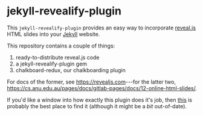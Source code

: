 # jekyll-revealify-plugin

This `jekyll-revealify-plugin` provides an easy way to incorporate
[reveal.js](https://github.com/hakimel/reveal.js/) HTML slides into your
[Jekyll](https://jekyllrb.com) website.

This repository contains a couple of things:

1. ready-to-distribute reveal.js code
2. a jekyll-revealify-plugin gem
3. chalkboard-redux, our chalkboarding plugin

For docs of the former, see <https://revealjs.com>---for the latter two,
<https://cs.anu.edu.au/pages/docs/gitlab-pages/docs/12-online-html-slides/>.

If you'd like a window into how exactly this plugin does it's job, then
[this](https://benswift.me/blog/2018/09/28/another-reveal.js-plugin-for-jekyll/)
is probably the best place to find it (although it might be a _bit_
out-of-date).
